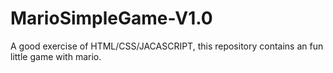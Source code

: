 # MarioSimpleGame-V1.0
A good exercise of HTML/CSS/JACASCRIPT, this repository contains an fun little game with mario.
